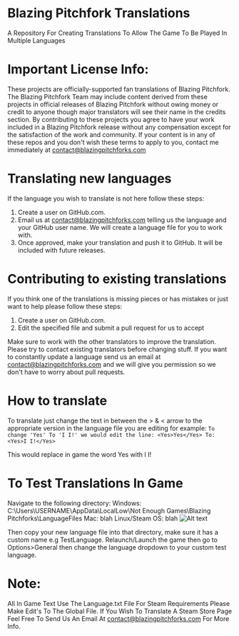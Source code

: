 # Blazing Pitchfork Translations
A Repository For Creating Translations To Allow The Game To Be Played In Multiple Languages
# Important License Info: 
These projects are officially-supported fan translations of Blazing Pitchfork. The Blazing Pitchfork Team may include content derived from these projects in official releases of Blazing Pitchfork without owing money or credit to anyone though major translators will see their name in the credits section. By contributing to these projects you agree to have your work included in a Blazing Pitchfork release without any compensation except for the satisfaction of the work and community. If your content is in any of these repos and you don't wish these terms to apply to you, contact me immediately at contact@blazingpitchforks.com

# Translating new languages
If the language you wish to translate is not here follow these steps:

1. Create a user on GitHub.com.
2. Email us at contact@blazingpitchforks.com telling us the language and your GitHub user name. We will create a language file for you to work with.
3. Once approved, make your translation and push it to GitHub. It will be included with future releases.

# Contributing to existing translations

If you think one of the translations is missing pieces or has mistakes or just want to help please follow these steps:

1. Create a user on GitHub.com.
2. Edit the specified file and submit a pull request for us to accept

Make sure to work with the other translators to improve the translation. Please try to contact existing translators before changing stuff. If you want to constantly update a language send us an email at contact@blazingpitchforks.com and we will give you permission so we don't have to worry about pull requests.

# How to translate

To translate just change the text in between the > & < arrow to the appropriate version in the language file you are editing for example:
    ```To change 'Yes' To 'I I!' we would edit the line:
    <Yes>Yes</Yes>
    To:
    <Yes>I I!</Yes>```

This would replace in game the word Yes with I I!

# To Test Translations In Game
Navigate to the following directory:
Windows: C:\Users\USERNAME\AppData\LocalLow\Not Enough Games\Blazing Pitchforks\LanguageFiles
Mac: blah
Linux/Steam OS: blah
![Alt text](/relative/Extra/Img1.PNG?raw=true "File Navigation On Windows")

Then copy your new language file into that directory, make sure it has a custom name e.g TestLanguage. Relaunch/Launch the game then go to Options>General then change the language dropdown to your custom test language.

# Note: 
All In Game Text Use The Language.txt File For Steam Requirements Please Make Edit's To The Global File. If You Wish To Translate A Steam Store Page Feel Free To Send Us An Email At contact@blazingpitchforks.com For More Info.
